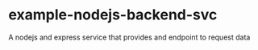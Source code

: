 # example-nodejs-backend-svc
A nodejs and express service that provides and endpoint to request data
